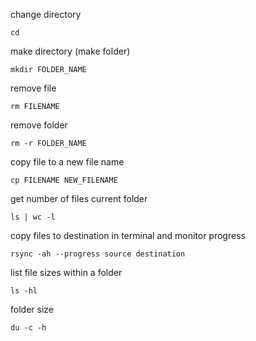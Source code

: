 change directory
```
cd
```
make directory (make folder)
```
mkdir FOLDER_NAME
```
remove file
```
rm FILENAME
```
remove folder 
```
rm -r FOLDER_NAME
```
copy file to a new file name
```
cp FILENAME NEW_FILENAME
```


get number of files current  folder
```
ls | wc -l
```

copy files to destination in terminal and monitor progress
```
rsync -ah --progress source destination
```

list file sizes within a folder
```
ls -hl
```

folder size
```
du -c -h
```
